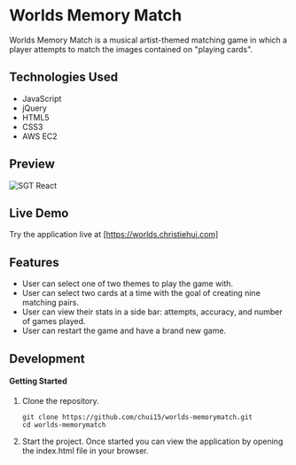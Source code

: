 # Worlds Memory Match

Worlds Memory Match is a musical artist-themed matching game in which a player attempts to match the images contained on "playing cards".

## Technologies Used

- JavaScript
- jQuery
- HTML5
- CSS3
- AWS EC2

## Preview

![SGT React](assets/images/memorymatch.gif)

## Live Demo

Try the application live at [https://worlds.christiehui.com]

## Features

- User can select one of two themes to play the game with.
- User can select two cards at a time with the goal of creating nine matching pairs.
- User can view their stats in a side bar: attempts, accuracy, and number of games played.
- User can restart the game and have a brand new game.

## Development

#### Getting Started

1. Clone the repository.

    ```shell
    git clone https://github.com/chui15/worlds-memorymatch.git
    cd worlds-memorymatch

1. Start the project. Once started you can view the application by opening the index.html file in your browser.
